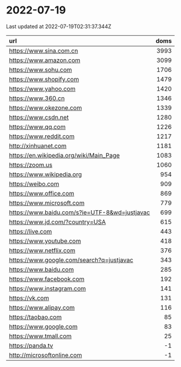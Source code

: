 # 2022-07-19

<!-- BEGIN -->
Last updated at 2022-07-19T02:31:37.344Z

url | doms
:- | -:
https://www.sina.com.cn | 3993
https://www.amazon.com | 3099
https://www.sohu.com | 1706
https://www.shopify.com | 1479
https://www.yahoo.com | 1420
https://www.360.cn | 1346
https://www.okezone.com | 1339
https://www.csdn.net | 1280
https://www.qq.com | 1226
https://www.reddit.com | 1217
http://xinhuanet.com | 1181
https://en.wikipedia.org/wiki/Main_Page | 1083
https://zoom.us | 1060
https://www.wikipedia.org | 954
https://weibo.com | 909
https://www.office.com | 869
https://www.microsoft.com | 779
https://www.baidu.com/s?ie=UTF-8&wd=justjavac | 699
https://www.jd.com/?country=USA | 615
https://live.com | 443
https://www.youtube.com | 418
https://www.netflix.com | 376
https://www.google.com/search?q=justjavac | 343
https://www.baidu.com | 285
https://www.facebook.com | 192
https://www.instagram.com | 141
https://vk.com | 131
https://www.alipay.com | 116
https://taobao.com | 85
https://www.google.com | 83
https://www.tmall.com | 25
https://panda.tv | -1
http://microsoftonline.com | -1
<!-- END -->

